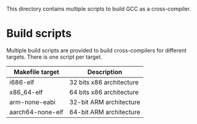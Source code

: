This directory contains multiple scripts to build GCC as a cross-compiler.

Build scripts
=============

Multiple build scripts are provided to build cross-compilers for different targets. There is one script per target.


| Makefile target  | Description              |
|------------------|--------------------------|
| i686-elf         | 32 bits x86 architecture |
| x86_64-elf       | 64 bits x86 architecture |
| arm-none-eabi    | 32-bit ARM architecture  |
| aarch64-none-elf | 64-bit ARM architecture  |
